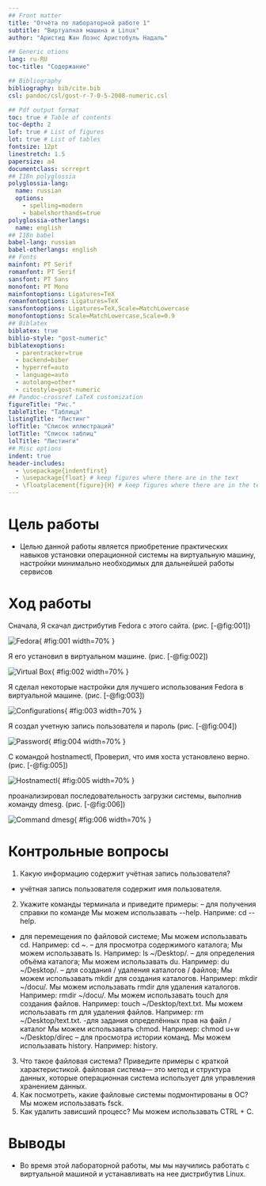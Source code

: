 ```yaml
---
## Front matter
title: "Отчёта по лабораторной работе 1"
subtitle: "Виртуалная машина и Linux"
author: "Аристид Жан Лоэнс Аристобуль Надаль"

## Generic otions
lang: ru-RU
toc-title: "Содержание"

## Bibliography
bibliography: bib/cite.bib
csl: pandoc/csl/gost-r-7-0-5-2008-numeric.csl

## Pdf output format
toc: true # Table of contents
toc-depth: 2
lof: true # List of figures
lot: true # List of tables
fontsize: 12pt
linestretch: 1.5
papersize: a4
documentclass: scrreprt
## I18n polyglossia
polyglossia-lang:
  name: russian
  options:
	- spelling=modern
	- babelshorthands=true
polyglossia-otherlangs:
  name: english
## I18n babel
babel-lang: russian
babel-otherlangs: english
## Fonts
mainfont: PT Serif
romanfont: PT Serif
sansfont: PT Sans
monofont: PT Mono
mainfontoptions: Ligatures=TeX
romanfontoptions: Ligatures=TeX
sansfontoptions: Ligatures=TeX,Scale=MatchLowercase
monofontoptions: Scale=MatchLowercase,Scale=0.9
## Biblatex
biblatex: true
biblio-style: "gost-numeric"
biblatexoptions:
  - parentracker=true
  - backend=biber
  - hyperref=auto
  - language=auto
  - autolang=other*
  - citestyle=gost-numeric
## Pandoc-crossref LaTeX customization
figureTitle: "Рис."
tableTitle: "Таблица"
listingTitle: "Листинг"
lofTitle: "Список иллюстраций"
lotTitle: "Список таблиц"
lolTitle: "Листинги"
## Misc options
indent: true
header-includes:
  - \usepackage{indentfirst}
  - \usepackage{float} # keep figures where there are in the text
  - \floatplacement{figure}{H} # keep figures where there are in the text
---
```


# Цель работы
- Целью данной работы является приобретение практических навыков установки операционной системы на виртуальную машину, настройки минимально необходимых для дальнейшей работы сервисов


# Ход работы

Сначала, Я скачал дистрибутив Fedora с этого сайта. (рис. [-@fig:001])

![Fedora](image/1.png){ #fig:001 width=70% }

Я его установил в виртуальном машине. (рис. [-@fig:002])

![Virtual Box](image/2.png){ #fig:002 width=70% }

Я сделал некоторые настройки для лучшего использования Fedora в виртуальной машине. (рис. [-@fig:003])

![Configurations](image/3.png){ #fig:003 width=70% }

Я создал учетную запись пользователя и пароль (рис. [-@fig:004])

![Password](image/4.png){ #fig:004 width=70% }

С командой hostnamectl, Проверил, что имя хоста установлено верно. (рис. [-@fig:005])

![Hostnamectl](image/5.png){ #fig:005 width=70% }

проанализировал последовательность загрузки системы, выполнив команду dmesg. (рис. [-@fig:006])

![Command dmesg](image/6.png){ #fig:006 width=70% }

# Контрольные вопросы
1. Какую информацию содержит учётная запись пользователя?
  - учётная запись пользователя содержит имя пользователя.
2. Укажите команды терминала и приведите примеры:
  – для получения справки по команде
   Мы можем использавать --help. Наприме: cd --help.
  - для перемещения по файловой системе;
  Мы можем использавать cd. Например: cd ~.
  – для просмотра содержимого каталога;
  Мы можем использавать ls. Например: ls ~/Desktop/.
  – для определения объёма каталога;
  Мы можем использавать du. Например: du ~/Desktop/.
  – для создания / удаления каталогов / файлов;
  Мы можем использавать mkdir для создания каталогов. Например: mkdir ~/docu/.
  Мы можем использавать rmdir для удаления каталогов. Например: rmdir ~/docu/.
  Мы можем использавать touch для создания файлов. Например: touch ~/Desktop/text.txt.
  Мы можем использавать rm для удаления файлов. Например: rm ~/Desktop/text.txt.
  -для задания определённых прав на файл / каталог
  Мы можем использавать chmod. Например: chmod u+w ~/Desktop/direc
  – для просмотра истории команд.
  Мы можем использавать history. Например: history.
3. Что такое файловая система? Приведите примеры с краткой характеристикой.
файловая система— это метод и структура данных, которые операционная система использует для управления хранением данных.
4. Как посмотреть, какие файловые системы подмонтированы в ОС?
   Мы можем использавать fsck.
5.  Как удалить зависший процесс?
    Мы можем использавать CTRL + C.

# Выводы

- Во время этой лабораторной работы, мы мы научились работать с виртуальной машиной и устанавливать на нее дистрибутив Linux.



